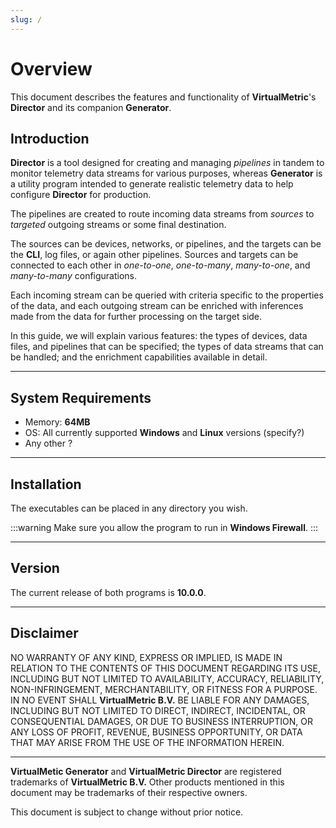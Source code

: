 ```yaml
---
slug: /
---
```


# Overview

This document describes the features and functionality of **VirtualMetric**'s **Director** and its companion **Generator**.

## Introduction

**Director** is a tool designed for creating and managing _pipelines_ in tandem to monitor telemetry data streams for various purposes, whereas **Generator** is a utility program intended to generate realistic telemetry data to help configure **Director** for production.

The pipelines are created to route incoming data streams from _sources_ to _targeted_ outgoing streams or some final destination.

The sources can be devices, networks, or pipelines, and the targets can be the **CLI**, log files, or again other pipelines. Sources and targets can be connected to each other in _one-to-one_, _one-to-many_, _many-to-one_, and _many-to-many_ configurations.

Each incoming stream can be queried with criteria specific to the properties of the data, and each outgoing stream can be enriched with inferences made from the data for further processing on the target side.

In this guide, we will explain various features: the types of devices, data files, and pipelines that can be specified; the types of data streams that can be handled; and the enrichment capabilities available in detail.

---

## System Requirements

* Memory: **64MB**
* OS: All currently supported **Windows** and **Linux** versions (specify?)
* Any other ?

---

## Installation

The executables can be placed in any directory you wish.

:::warning
Make sure you allow the program to run in **Windows Firewall**.
:::

---

## Version

The current release of both programs is **10.0.0**.

---

## Disclaimer

NO WARRANTY OF ANY KIND, EXPRESS OR IMPLIED, IS MADE IN RELATION TO THE CONTENTS OF THIS DOCUMENT REGARDING ITS USE, INCLUDING BUT NOT LIMITED TO AVAILABILITY, ACCURACY, RELIABILITY, NON-INFRINGEMENT, MERCHANTABILITY, OR FITNESS FOR A PURPOSE. IN NO EVENT SHALL **VirtualMetric B.V.** BE LIABLE FOR ANY DAMAGES, INCLUDING BUT NOT LIMITED TO DIRECT, INDIRECT, INCIDENTAL, OR CONSEQUENTIAL DAMAGES, OR DUE TO BUSINESS INTERRUPTION, OR ANY LOSS OF PROFIT, REVENUE, BUSINESS OPPORTUNITY, OR DATA THAT MAY ARISE FROM THE USE OF THE INFORMATION HEREIN.

---

**VirtualMetic Generator** and **VirtualMetric Director** are registered trademarks of **VirtualMetric B.V.** Other products mentioned in this document may be trademarks of their respective owners.

This document is subject to change without prior notice.
